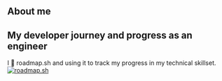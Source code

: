 ## About me

## My developer journey and progress as an engineer
I 💙 roadmap.sh and using it to track my progress in my technical skillset.
[![roadmap.sh](https://api.roadmap.sh/v1-badge/tall/65931ce0ae22c1252307ef61?variant=light&roadmaps=software-design-architecture%2Cbackend%2Cdevops%2Cfrontend)](https://roadmap.sh)

<!--
**alexknips/alexknips** is a ✨ _special_ ✨ repository because its `README.md` (this file) appears on your GitHub profile.

Here are some ideas to get you started:

- 🔭 I’m currently working on ...
- 🌱 I’m currently learning ...
- 👯 I’m looking to collaborate on ...
- 🤔 I’m looking for help with ...
- 💬 Ask me about ...
- 📫 How to reach me: ...
- 😄 Pronouns: ...
- ⚡ Fun fact: ...
-->
